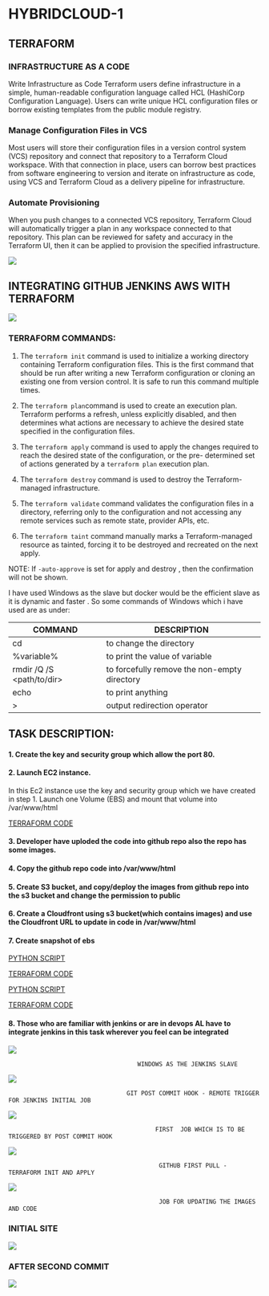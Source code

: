 # HYBRIDCLOUD-1


## TERRAFORM 

### INFRASTRUCTURE AS A CODE

Write Infrastructure as Code
Terraform users define infrastructure in a simple, human-readable configuration language called HCL (HashiCorp Configuration Language). Users can write unique HCL configuration files or borrow existing templates from the public module registry.

### Manage Configuration Files in VCS

Most users will store their configuration files in a version control system (VCS) repository and connect that repository to a Terraform Cloud workspace. With that connection in place, users can borrow best practices from software engineering to version and iterate on infrastructure as code, using VCS and Terraform Cloud as a delivery pipeline for infrastructure.

### Automate Provisioning

When you push changes to a connected VCS repository, Terraform Cloud will automatically trigger a plan in any workspace connected to that repository. This plan can be reviewed for safety and accuracy in the Terraform UI, then it can be applied to provision the specified infrastructure.

<img src="https://www.terraform.io/assets/images/terraform-overview/cli-howitworks-2x-0b1a3eb0.png" />



## INTEGRATING GITHUB JENKINS AWS WITH TERRAFORM



<img src="https://miro.medium.com/max/2400/0*VoKJItSlwsZXriPt" />



### TERRAFORM COMMANDS:
     
 1. The `terraform init` command is used to initialize a working directory containing Terraform configuration files. This is the first        command that should be run after writing a new Terraform configuration or cloning an existing one from version control. It is safe       to run this command multiple times. 
 2. The `terraform plan`command is used to create an execution plan. Terraform performs a refresh, unless explicitly disabled, and then     determines what actions are necessary to achieve the desired state specified in the configuration files.
   
 3. The `terraform apply` command is used to apply the changes required to reach the desired state of the configuration, or the pre-          determined set of actions generated by a `terraform plan` execution plan.
  
 4. The `terraform destroy` command is used to destroy the Terraform-managed infrastructure.
  
 5. The `terraform validate` command validates the configuration files in a directory, referring only to the configuration and not            accessing any remote services such as remote state, provider APIs, etc.
 
 6. The `terraform taint` command manually marks a Terraform-managed resource as tainted, forcing it to be destroyed and recreated on       the next apply.
  
 
 
 NOTE: If `-auto-approve` is set for apply and destroy , then the confirmation will not be shown.
 
 
I have used Windows as the slave but docker would be the efficient slave as it is dynamic and faster .
So some commands of Windows which i have used  are as under:

       
       
      
   |   COMMAND    |       DESCRIPTION                |
   | ------------ | --------------------------       | 
   | cd <path>    |    to change the directory       |
   | %variable%   |    to print the value of variable|
   |  rmdir /Q /S <path/to/dir>|    to forcefully remove the non-empty directory|
   |  echo <something> |   to print anything         |
   |   >              |       output redirection operator |

              
       
       
## TASK DESCRIPTION:

  #### 1. Create the key and security group which allow the port 80.
  #### 2. Launch EC2 instance.
  
  
  In this Ec2 instance use the key and security group which we have created in step 1.
  Launch one Volume (EBS) and mount that volume into /var/www/html
  
  
   
   [TERRAFORM CODE](https://github.com/raghav1674/HYBRIDCLOUD-1/blob/master/test.tf "creating vpc ,sg,ebs,mount,instance")
  
  
   

   #### 3. Developer have uploded the code into github repo also the repo has some images.
   #### 4.   Copy the github repo code into /var/www/html
   #### 5.   Create S3 bucket, and copy/deploy the images from github repo into the s3 bucket and change the permission to public 
   #### 6.   Create a Cloudfront using s3 bucket(which contains images) and use the Cloudfront URL to update in code in /var/www/html
   #### 7.   Create snapshot of ebs
   
   
  [PYTHON SCRIPT](https://github.com/raghav1674/HYBRIDCLOUD-1/blob/master/main_file.py "detecting the webpage and creatng index.tf")
  
  [TERRAFORM CODE](https://github.com/raghav1674/HYBRIDCLOUD-1/blob/master/s3.tf "S3 and cloudfront")
  
  [PYTHON SCRIPT](https://github.com/raghav1674/HYBRIDCLOUD-1/blob/master/change.py "changing image_url dynamically")
   
  [TERRAFORM CODE](https://github.com/raghav1674/HYBRIDCLOUD-1/blob/master/index.tf)
   
 
 #### 8. Those who are familiar with jenkins or are in devops AL have to integrate jenkins in this task wherever you feel can be integrated
          
   <img src="https://github.com/raghav1674/HYBRIDCLOUD-1/blob/master/images/jenkins-static-slave.PNG" />
          
                                        WINDOWS AS THE JENKINS SLAVE 
                                        
   
   
   <img src="https://github.com/raghav1674/HYBRIDCLOUD-1/blob/master/images/git-commit-realone.PNG" />                                    
 
     
                                     GIT POST COMMIT HOOK - REMOTE TRIGGER FOR JENKINS INITIAL JOB
                                     
  
  <img src="https://github.com/raghav1674/HYBRIDCLOUD-1/blob/master/images/validate-which-build.PNG" />
  
    
                                             FIRST  JOB WHICH IS TO BE TRIGGERED BY POST COMMIT HOOK
                                             
                                             
                                             
   <img src="https://github.com/raghav1674/HYBRIDCLOUD-1/blob/master/images/initail_pull_job-2.PNG" />
   
                                              GITHUB FIRST PULL - TERRAFORM INIT AND APPLY
                                              
                                              
                                              
   <img src="https://github.com/raghav1674/HYBRIDCLOUD-1/blob/master/images/s3_update_job-2.PNG" />
   
                                              JOB FOR UPDATING THE IMAGES AND CODE
                   
                                     


### INITIAL SITE


<img src="https://github.com/raghav1674/HYBRIDCLOUD-1/blob/master/images/site-1.PNG" />

















### AFTER SECOND COMMIT


<img src="https://github.com/raghav1674/HYBRIDCLOUD-1/blob/master/images/site-2.PNG" />




